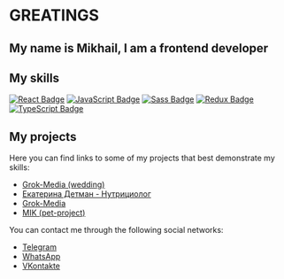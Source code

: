 # GREATINGS

## My name is Mikhail, I am a frontend developer

## My skills
[![React Badge](https://img.shields.io/badge/React-61DAFB?style=for-the-badge&logo=react&logoColor=black)](#)
[![JavaScript Badge](https://img.shields.io/badge/JavaScript-F7DF1E?style=for-the-badge&logo=JavaScript&logoColor=black)](#)
[![Sass Badge](https://img.shields.io/badge/Sass-CC6699?style=for-the-badge&logo=sass&logoColor=black)](#)
[![Redux Badge](https://img.shields.io/badge/Redux-764ABC?style=for-the-badge&logo=Redux&logoColor=black)](#)
[![TypeScript Badge](https://img.shields.io/badge/TypeScript-007ACC?style=for-the-badge&logo=typescript&logoColor=white)](#)

## My projects

Here you can find links to some of my projects that best demonstrate my skills:

- [Grok-Media (wedding)](http://grok-media.ru/wedding/)
- [Екатерина Детман - Нутрициолог](https://detman-rpp.ru/)
- [Grok-Media](http://grok-media.ru/)
- [MIK (pet-project)](https://cuzmyk.github.io/MIK/)

You can contact me through the following social networks:

- [Telegram](https://t.me/cuzmyk)
- [WhatsApp](https://wa.me/79167518747)
- [VKontakte](https://vk.com/cuzmyk)

